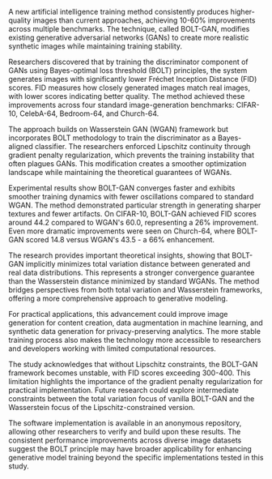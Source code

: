 A new artificial intelligence training method consistently produces higher-quality images than current approaches, achieving 10-60% improvements across multiple benchmarks. The technique, called BOLT-GAN, modifies existing generative adversarial networks (GANs) to create more realistic synthetic images while maintaining training stability.

Researchers discovered that by training the discriminator component of GANs using Bayes-optimal loss threshold (BOLT) principles, the system generates images with significantly lower Fréchet Inception Distance (FID) scores. FID measures how closely generated images match real images, with lower scores indicating better quality. The method achieved these improvements across four standard image-generation benchmarks: CIFAR-10, CelebA-64, Bedroom-64, and Church-64.

The approach builds on Wasserstein GAN (WGAN) framework but incorporates BOLT methodology to train the discriminator as a Bayes-aligned classifier. The researchers enforced Lipschitz continuity through gradient penalty regularization, which prevents the training instability that often plagues GANs. This modification creates a smoother optimization landscape while maintaining the theoretical guarantees of WGANs.

Experimental results show BOLT-GAN converges faster and exhibits smoother training dynamics with fewer oscillations compared to standard WGAN. The method demonstrated particular strength in generating sharper textures and fewer artifacts. On CIFAR-10, BOLT-GAN achieved FID scores around 44.2 compared to WGAN's 60.0, representing a 26% improvement. Even more dramatic improvements were seen on Church-64, where BOLT-GAN scored 14.8 versus WGAN's 43.5 - a 66% enhancement.

The research provides important theoretical insights, showing that BOLT-GAN implicitly minimizes total variation distance between generated and real data distributions. This represents a stronger convergence guarantee than the Wasserstein distance minimized by standard WGANs. The method bridges perspectives from both total variation and Wasserstein frameworks, offering a more comprehensive approach to generative modeling.

For practical applications, this advancement could improve image generation for content creation, data augmentation in machine learning, and synthetic data generation for privacy-preserving analytics. The more stable training process also makes the technology more accessible to researchers and developers working with limited computational resources.

The study acknowledges that without Lipschitz constraints, the BOLT-GAN framework becomes unstable, with FID scores exceeding 300-400. This limitation highlights the importance of the gradient penalty regularization for practical implementation. Future research could explore intermediate constraints between the total variation focus of vanilla BOLT-GAN and the Wasserstein focus of the Lipschitz-constrained version.

The software implementation is available in an anonymous repository, allowing other researchers to verify and build upon these results. The consistent performance improvements across diverse image datasets suggest the BOLT principle may have broader applicability for enhancing generative model training beyond the specific implementations tested in this study.